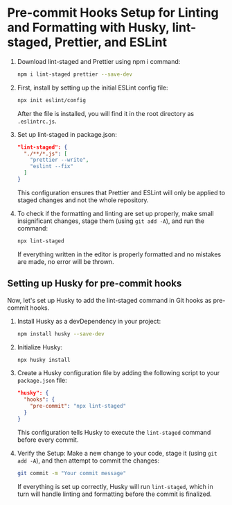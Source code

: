 # Pre-commit Hooks Setup for Linting and Formatting with Husky, lint-staged, Prettier, and ESLint

1. Download lint-staged and Prettier using npm i command:

   ```bash
   npm i lint-staged prettier --save-dev
   ```

2. First, install by setting up the initial ESLint config file:

   ```bash
   npx init eslint/config
   ```

   After the file is installed, you will find it in the root directory as `.eslintrc.js`.

3. Set up lint-staged in package.json:

   ```json
   "lint-staged": {
     "./**/*.js": [
       "prettier --write",
       "eslint --fix"
     ]
   }
   ```

   This configuration ensures that Prettier and ESLint will only be applied to staged changes and not the whole repository.

4. To check if the formatting and linting are set up properly, make small insignificant changes, stage them (using `git add -A`), and run the command:

   ```bash
   npx lint-staged
   ```

   If everything written in the editor is properly formatted and no mistakes are made, no error will be thrown.

## Setting up Husky for pre-commit hooks

Now, let's set up Husky to add the lint-staged command in Git hooks as pre-commit hooks.

1. Install Husky as a devDependency in your project:

   ```bash
   npm install husky --save-dev
   ```

2. Initialize Husky:

   ```bash
   npx husky install
   ```

3. Create a Husky configuration file by adding the following script to your `package.json` file:

   ```json
   "husky": {
     "hooks": {
       "pre-commit": "npx lint-staged"
     }
   }
   ```

   This configuration tells Husky to execute the `lint-staged` command before every commit.

4. Verify the Setup: Make a new change to your code, stage it (using `git add -A`), and then attempt to commit the changes:

   ```bash
   git commit -m "Your commit message"
   ```

   If everything is set up correctly, Husky will run `lint-staged`, which in turn will handle linting and formatting before the commit is finalized.
